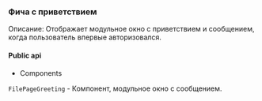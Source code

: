 ### Фича с приветствием

Описание: Отображает модульное окно с приветствием и сообщением, когда пользователь впервые авторизовался.

#### Public api

-   Components

`FilePageGreeting` - Компонент, модульное окно с сообщением.
